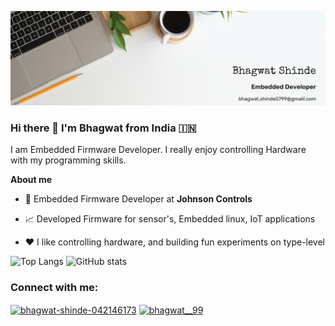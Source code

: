 ![](https://github.com/bhagwat-99/bhagwat-99/blob/main/profile_banner.png)

### Hi there 👋 I'm Bhagwat from India 🇮🇳

I am Embedded Firmware Developer. I really enjoy controlling Hardware with my programming skills.

**About me**

- 💼 Embedded Firmware Developer at **Johnson Controls**

- 📈 Developed Firmware for sensor's, Embedded linux, IoT applications

- ❤️ I like controlling hardware, and building fun experiments on type-level




![Top Langs](https://github-readme-stats.vercel.app/api/top-langs/?username=bhagwat-99&theme=tokyonight&show_icons=true&locale=en)
![GitHub stats](https://github-readme-stats.vercel.app/api?username=bhagwat-99&show_icons=true&theme=tokyonight)


<h3 align="left">Connect with me:</h3>
<p align="left">
<a href="https://linkedin.com/in/bhagwat-shinde-042146173" target="blank"><img align="center" src="https://raw.githubusercontent.com/rahuldkjain/github-profile-readme-generator/master/src/images/icons/Social/linked-in-alt.svg" alt="bhagwat-shinde-042146173" height="30" width="40" /></a>
<a href="https://instagram.com/bhagwat__99" target="blank"><img align="center" src="https://raw.githubusercontent.com/rahuldkjain/github-profile-readme-generator/master/src/images/icons/Social/instagram.svg" alt="bhagwat__99" height="30" width="40" /></a>
</p>

